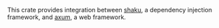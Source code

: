 This crate provides integration between [shaku], a dependency injection
framework, and [axum], a web framework.

[shaku]: https://crates.io/crates/shaku
[axum]: https://crates.io/crates/axum